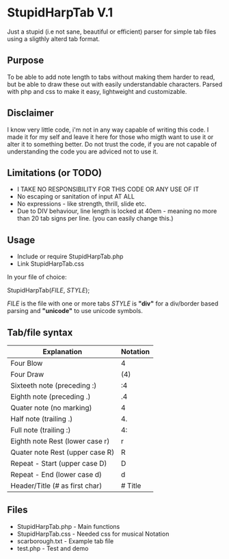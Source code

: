 # StupidHarpTab V.1

Just a stupid (i.e not sane, beautiful or efficient) parser for simple tab files using a sligthly alterd tab format.

## Purpose

To be able to add note length to tabs without making them harder to read,
but be able to draw these out with easily understandable characters.
Parsed with php and css to make it easy, lightweight and customizable.

## Disclaimer

I know very little code, i'm not in any way capable of writing this code.
I made it for my self and leave it here for those who migth want to use it or alter it to something better.
Do not trust the code, if you are not capable of understanding the code you are adviced not to use it.

## Limitations (or TODO)

* I TAKE NO RESPONSIBILITY FOR THIS CODE OR ANY USE OF IT
* No escaping or sanitation of input AT ALL
* No expressions - like strength, thrill, slide etc.
* Due to DIV behaviour, line length is locked at 40em - meaning no more than 20 tab signs per line. (you can easily change this.)

## Usage

* Include or require StupidHarpTab.php
* Link StupidHarpTab.css

In your file of choice:

StupidHarpTab(*FILE*, *STYLE*);

*FILE* is the file with one or more tabs
*STYLE* is **"div"** for a div/border based parsing and **"unicode"** to use unicode symbols.


## Tab/file syntax

Explanation | Notation
 ------------ | -------------
Four Blow | 4
Four Draw | (4)
Sixteeth note (preceding :) | :4
Eighth note (preceding .)| .4
Quater note (no marking) | 4
Half note (trailing .)| 4.
Full note (trailing :)| 4:
Eighth note Rest (lower case r) | r
Quater note Rest (upper case R) | R
Repeat - Start (upper case D) | D
Repeat - End (lower case d) | d
Header/Title (# as first char) | # Title


## Files

* StupidHarpTab.php - Main functions
* StupidHarpTab.css - Needed css for musical Notation
* scarborough.txt - Example tab file
* test.php - Test and demo
